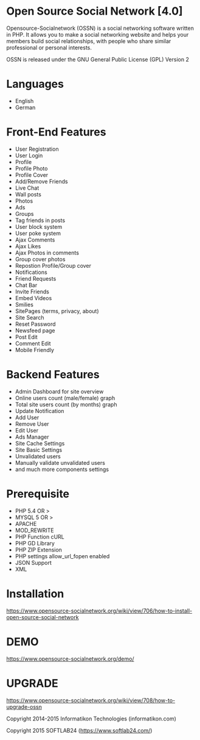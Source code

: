Open Source Social Network [4.0] 
======================================

Opensource-Socialnetwork (OSSN) is a social networking software written in PHP. It allows you to make a social networking website and helps your members build social relationships, with people who share similar professional or personal interests.

OSSN is released under the GNU General Public License (GPL) Version 2

Languages
==========
* English
* German

Front-End Features
===================
* User Registration
* User Login
* Profile 
* Profile Photo
* Profile Cover
* Add/Remove Friends
* Live Chat
* Wall posts
* Photos
* Ads
* Groups
* Tag friends in posts
* User block system
* User poke system
* Ajax Comments
* Ajax Likes
* Ajax Photos in comments
* Group cover photos
* Repostion Profile/Group cover
* Notifications
* Friend Requests
* Chat Bar
* Invite Friends
* Embed Videos
* Smilies
* SitePages (terms, privacy, about)
* Site Search
* Reset Password
* Newsfeed page
* Post Edit
* Comment Edit
* Mobile Friendly

Backend Features
=================

* Admin Dashboard for site overview
* Online users count (male/female) graph
* Total site users count (by months) graph
* Update Notification
* Add User
* Remove User
* Edit User
* Ads Manager
* Site Cache Settings
* Site Basic Settings
* Unvalidated users
* Manually validate unvalidated users
* and much more components settings

Prerequisite
=============
* PHP 5.4 OR >
* MYSQL 5 OR >
* APACHE
* MOD_REWRITE
* PHP Function cURL
* PHP GD Library
* PHP ZIP Extension
* PHP settings allow_url_fopen enabled
* JSON Support
* XML

Installation
============
https://www.opensource-socialnetwork.org/wiki/view/706/how-to-install-open-source-social-network

DEMO
====
https://www.opensource-socialnetwork.org/demo/

UPGRADE
========
https://www.opensource-socialnetwork.org/wiki/view/708/how-to-upgrade-ossn


Copyright 2014-2015 Informatikon Technologies (informatikon.com)

Copyright 2015 SOFTLAB24 (https://www.softlab24.com/)
